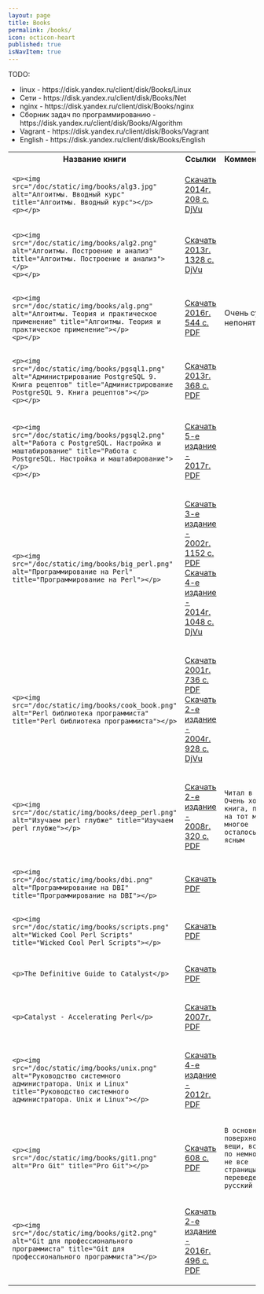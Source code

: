 ```yaml
---
layout: page
title: Books
permalink: /books/
icon: octicon-heart
published: true
isNavItem: true
---
```


<style>
    img {
        max-width: 50%;
        vertical-align: middle;
    }
</style>

<table>

<tr>
    <th>Название книги</th>
    <th>Ссылки</th>
    <th>Комментарии</th>
</tr>

TODO:
<ul>
    <li>linux - https://disk.yandex.ru/client/disk/Books/Linux</li>
    <li>Сети - https://disk.yandex.ru/client/disk/Books/Net</li>
    <li>nginx - https://disk.yandex.ru/client/disk/Books/nginx</li>
    <li>Сборник задач по программированию - https://disk.yandex.ru/client/disk/Books/Algorithm</li>
    <li>Vagrant - https://disk.yandex.ru/client/disk/Books/Vagrant</li>
    <li>English - https://disk.yandex.ru/client/disk/Books/English</li>
</ul>

<!-- ------------------------------------------------------------- -->

<tr><td>
    
    <p><img src="/doc/static/img/books/alg3.jpg" alt="Алгоитмы. Вводный курс" title="Алгоитмы. Вводный курс"></p>
    <p></p>

</td><td>

<a href="https://yadi.sk/d/VJhXx4u33UQSo4" target="_blank">Скачать 2014г. 208 с. DjVu</a><br>

</td><td>

</td></tr>

<!-- ------------------------------------------------------------- -->

<tr><td>
    
    <p><img src="/doc/static/img/books/alg2.png" alt="Алгоитмы. Построение и анализ" title="Алгоитмы. Построение и анализ"></p>
    <p></p>

</td><td>

<a href="https://yadi.sk/i/YMPQF00W3UQSc8" target="_blank">Скачать 2013г. 1328 с. DjVu</a><br>

</td><td>

</td></tr>

<!-- ------------------------------------------------------------- -->

<tr><td>
    
    <p><img src="/doc/static/img/books/alg.png" alt="Алгоитмы. Теория и практическое применение" title="Алгоитмы. Теория и практическое применение"></p>
    <p></p>

</td><td>

<a href="https://yadi.sk/i/b8fR4tSm3UBawQ" target="_blank">Скачать 2016г. 544 с. PDF</a><br>

</td><td>

<p>Очень сухо, непонятно.</p>

</td></tr>

<!-- ------------------------------------------------------------- -->

<tr><td>
    
    <p><img src="/doc/static/img/books/pgsql1.png" alt="Администрирование PostgreSQL 9. Книга рецептов" title="Администрирование PostgreSQL 9. Книга рецептов"></p>
    <p></p>

</td><td>

<a href="https://yadi.sk/i/lti5b3RO3U5BnQ" target="_blank">Скачать 2013г. 368 с. PDF</a><br>

</td><td>

</td></tr>

<!-- ------------------------------------------------------------- -->

<tr><td>
    
    <p><img src="/doc/static/img/books/pgsql2.png" alt="Работа с PostgreSQL. Настройка и маштабирование" title="Работа с PostgreSQL. Настройка и маштабирование"></p>
    <p></p>

</td><td>

<a href="https://yadi.sk/i/x9--NZgi3U5C6V" target="_blank">Скачать 5-е издание - 2017г. PDF</a><br>

</td><td>

</td></tr>

<!-- ------------------------------------------------------------- -->

<tr><td>

    <p><img src="/doc/static/img/books/big_perl.png" alt="Программирование на Perl" title="Программирование на Perl"></p>

</td><td>

<a href="https://yadi.sk/i/XpwEWO2R3SG4nr" target="_blank">Скачать 3-е издание - 2002г. 1152 с. PDF</a><br>
<a href="https://yadi.sk/d/FbU4o27k3SG4tE" target="_blank">Скачать 4-е издание - 2014г. 1048 с. DjVu</a><br>

</td><td>

</td></tr>

<!-- ------------------------------------------------------------- -->

<tr><td>

    <p><img src="/doc/static/img/books/cook_book.png" alt="Perl библиотека программиста" title="Perl библиотека программиста"></p>

</td><td>

<a href="https://yadi.sk/i/0pgxudtQ3UBdKo" target="_blank">Скачать 2001г. 736 с. PDF</a><br>
<a href="https://yadi.sk/i/X0fUlH4K3UBdWA" target="_blank">Скачать 2-е издание - 2004г. 928 с. DjVu</a><br>

</td><td>

</td></tr>

<!-- ------------------------------------------------------------- -->

<tr><td>

    <p><img src="/doc/static/img/books/deep_perl.png" alt="Изучаем perl глубже" title="Изучаем perl глубже"></p>

</td><td>

<a href="https://yadi.sk/i/FpP89Nm03UBdeN" target="_blank">Скачать 2-е издание - 2008г. 320 с. PDF</a><br>

</td><td>

    Читал в 2017. Очень хорошая книга, правда на тот момент многое осталось не ясным

</td></tr>

<!-- ------------------------------------------------------------- -->

<tr><td>

    <p><img src="/doc/static/img/books/dbi.png" alt="Программирование на DBI" title="Программирование на DBI"></p>

</td><td>

<a href="https://yadi.sk/d/CR5tr1Gm3UBcHU" target="_blank">Скачать PDF</a><br>

</td><td>

</td></tr>

<!-- ------------------------------------------------------------- -->

<tr><td>

    <p><img src="/doc/static/img/books/scripts.png" alt="Wicked Cool Perl Scripts" title="Wicked Cool Perl Scripts"></p>

</td><td>

<a href="https://yadi.sk/i/ypG3Pj6G3UK8TJ" target="_blank">Скачать PDF</a><br>

</td><td>

</td></tr>

<!-- ------------------------------------------------------------- -->

<tr><td>
    
    <p>The Definitive Guide to Catalyst</p>

</td><td>

<a href="https://yadi.sk/i/fMZ5Zxh-3UBbx6" target="_blank">Скачать PDF</a><br>

</td><td>

</td></tr>

<!-- ------------------------------------------------------------- -->

<tr><td>
    
    <p>Catalyst - Accelerating Perl</p>

</td><td>

<a href="https://yadi.sk/i/ZW1JbN8U3UBc5z" target="_blank">Скачать 2007г. PDF</a><br>

</td><td>

</td></tr>

<!-- ------------------------------------------------------------- -->

<tr><td>
    
    <p><img src="/doc/static/img/books/unix.png" alt="Руководство системного администратора. Unix и Linux" title="Руководство системного администратора. Unix и Linux"></p>

</td><td>

<a href="https://yadi.sk/i/mFg6wsSP3UaqhN" target="_blank">Скачать 4-е издание - 2012г. PDF</a><br>

</td><td>

</td></tr>

<!-- ------------------------------------------------------------- -->

<tr><td>
    
    <p><img src="/doc/static/img/books/git1.png" alt="Pro Git" title="Pro Git"></p>

</td><td>

<a href="https://yadi.sk/i/wTiln8Km3UBeZS" target="_blank">Скачать 608 с. PDF</a><br>

</td><td>

    В основном поверхностые вещи, всего по немногу. + не все страницы переведены на русский

</td></tr>

<!-- ------------------------------------------------------------- -->

<tr><td>
    
    <p><img src="/doc/static/img/books/git2.png" alt="Git для профессионального программиста" title="Git для профессионального программиста"></p>

</td><td>

<a href="https://yadi.sk/i/BonZFSkp3UBeoC" target="_blank">Скачать 2-е издание - 2016г. 496 с. PDF</a><br>

</td><td>

</td></tr>

</table>

